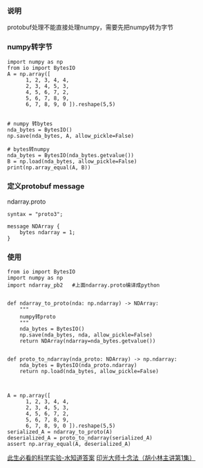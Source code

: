 
### 说明

protobuf处理不能直接处理numpy，需要先把numpy转为字节


### numpy转字节

```
import numpy as np
from io import BytesIO
A = np.array([ 
      1, 2, 3, 4, 4,
      2, 3, 4, 5, 3,
      4, 5, 6, 7, 2,
      5, 6, 7, 8, 9,
      6, 7, 8, 9, 0 ]).reshape(5,5)

   
# numpy 转bytes
nda_bytes = BytesIO()
np.save(nda_bytes, A, allow_pickle=False)

# bytes转numpy
nda_bytes = BytesIO(nda_bytes.getvalue())
B = np.load(nda_bytes, allow_pickle=False)
print(np.array_equal(A, B))
```

### 定义protobuf message

ndarray.proto

```
syntax = "proto3";

message NDArray {
    bytes ndarray = 1;
}
```

### 使用

```
from io import BytesIO
import numpy as np
import ndarray_pb2   #上面ndarray.proto编译成python


def ndarray_to_proto(nda: np.ndarray) -> NDArray:
    """
    numpy转proto
    """
    nda_bytes = BytesIO()
    np.save(nda_bytes, nda, allow_pickle=False)
    return NDArray(ndarray=nda_bytes.getvalue())


def proto_to_ndarray(nda_proto: NDArray) -> np.ndarray:
    nda_bytes = BytesIO(nda_proto.ndarray)
    return np.load(nda_bytes, allow_pickle=False)



A = np.array([ 
      1, 2, 3, 4, 4,
      2, 3, 4, 5, 3,
      4, 5, 6, 7, 2,
      5, 6, 7, 8, 9,
      6, 7, 8, 9, 0 ]).reshape(5,5)
serialized_A = ndarray_to_proto(A)
deserialized_A = proto_to_ndarray(serialized_A)
assert np.array_equal(A, deserialized_A)

```


[此生必看的科学实验-水知道答案](http://v.youku.com/v_show/id_XMjgzMzcwNDk4OA)
[印光大师十念法（胡小林主讲第1集）](http://v.youku.com/v_show/id_XMzUwMzc4NzY4NA)
